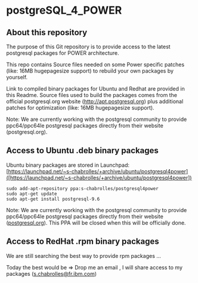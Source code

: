 # postgreSQL_4_POWER

## About this repository

The purpose of this Git repository is to provide access to the latest postgresql packages for POWER  architecture.

This repo contains Source files needed on some Power specific patches (like: 16MB hugepagesize support) to rebuild your own packages by yourself.

Link to compiled binary packages for Ubuntu and Redhat are provided in this Readme.
Source files used to build the packages comes from the official postgresql.org website (http://apt.postgresql.org) plus additional patches for optimization (like: 16MB hugepagesize support).

Note: We are currently working with the postgresql community to provide ppc64/ppc64le postgresql packages directly from their website (postgresql.org).

## Access to Ubuntu .deb binary packages

Ubuntu binary packages are stored in Launchpad:
[https://launchpad.net/~s-chabrolles/+archive/ubuntu/postgresql4power]([https://launchpad.net/~s-chabrolles/+archive/ubuntu/postgresql4power])

    sudo add-apt-repository ppa:s-chabrolles/postgresql4power
    sudo apt-get update
    sudo apt-get install postgresql-9.6

Note: We are currently working with the postgresql community to provide ppc64/ppc64le postgresql packages directly from their website ([postgresql.org](https://www.postgresql.org/)). This PPA will be closed when this will be officially done.

## Access to RedHat .rpm binary packages
We are still searching the best way to provide rpm packages …

Today the best would be => Drop me an email , I will share access to my packages (s.chabrolles@fr.ibm.com)
